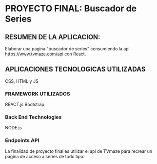 # PROYECTO FINAL: Buscador de Series

## RESUMEN DE LA APLICACION:
Elaborar una pagina "buscador de series" consumiendo la api https://www.tvmaze.com/api con React.


## APLICACIONES TECNOLOGICAS UTILIZADAS 
CSS,
HTML y
JS

### FRAMEWORK UTILIZADOS 
REACT.js
Bootstrap

### Back End Technologies
NODE.js 

### Endpoints API
La finalidad de proyecto final es utilizar el api de TVmaze para recrear un pagina de acceso a series de todo tipo.


